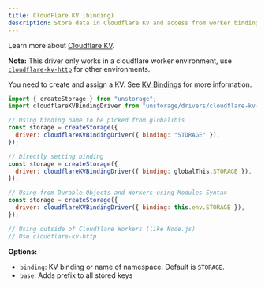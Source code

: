 ```yaml
---
title: CloudFlare KV (binding)
description: Store data in Cloudflare KV and access from worker bindings.
---
```


Learn more about [Cloudflare KV](https://developers.cloudflare.com/workers/runtime-apis/kv).

**Note:** This driver only works in a cloudflare worker environment, use [`cloudflare-kv-http`](/drivers/cloudflare-kv-http) for other environments.

You need to create and assign a KV. See [KV Bindings](https://developers.cloudflare.com/workers/runtime-apis/kv#kv-bindings) for more information.

```js
import { createStorage } from "unstorage";
import cloudflareKVBindingDriver from "unstorage/drivers/cloudflare-kv-binding";

// Using binding name to be picked from globalThis
const storage = createStorage({
  driver: cloudflareKVBindingDriver({ binding: "STORAGE" }),
});

// Directly setting binding
const storage = createStorage({
  driver: cloudflareKVBindingDriver({ binding: globalThis.STORAGE }),
});

// Using from Durable Objects and Workers using Modules Syntax
const storage = createStorage({
  driver: cloudflareKVBindingDriver({ binding: this.env.STORAGE }),
});

// Using outside of Cloudflare Workers (like Node.js)
// Use cloudflare-kv-http
```

**Options:**

- `binding`: KV binding or name of namespace. Default is `STORAGE`.
- `base`: Adds prefix to all stored keys
